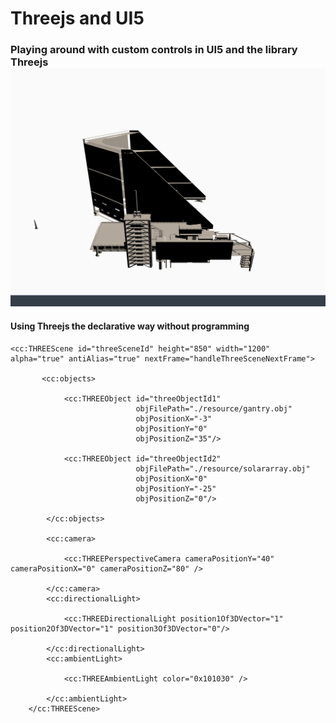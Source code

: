 ﻿# Threejs and UI5
<h3> Playing around with custom controls in UI5 and the library Threejs <br>

<img width="700px" src="./img/example.png">

#### Using Threejs the declarative way without programming


    <cc:THREEScene id="threeSceneId" height="850" width="1200" alpha="true" antiAlias="true" nextFrame="handleThreeSceneNextFrame">

           <cc:objects>

                <cc:THREEObject id="threeObjectId1"
                                objFilePath="./resource/gantry.obj"
                                objPositionX="-3"
                                objPositionY="0"
                                objPositionZ="35"/>

                <cc:THREEObject id="threeObjectId2"
                                objFilePath="./resource/solararray.obj"
                                objPositionX="0"
                                objPositionY="-25"
                                objPositionZ="0"/>

            </cc:objects>

            <cc:camera>

                <cc:THREEPerspectiveCamera cameraPositionY="40" cameraPositionX="0" cameraPositionZ="80" />

            </cc:camera>
            <cc:directionalLight>

                <cc:THREEDirectionalLight position1Of3DVector="1" position2Of3DVector="1" position3Of3DVector="0"/>

            </cc:directionalLight>
            <cc:ambientLight>

                <cc:THREEAmbientLight color="0x101030" />

            </cc:ambientLight>
        </cc:THREEScene>